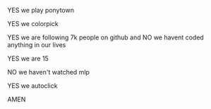 YES we play ponytown

YES we colorpick

YES we are following 7k people on github and NO we havent coded anything in our lives

YES we are 15

NO we haven't watched mlp

YES we autoclick 

AMEN

